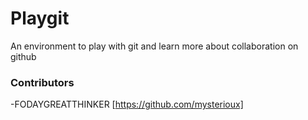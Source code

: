 # Playgit
An environment to play with git and learn more about collaboration on github

### Contributors
-FODAYGREATTHINKER [https://github.com/mysterioux]
